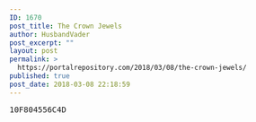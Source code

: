 ```yaml
---
ID: 1670
post_title: The Crown Jewels
author: HusbandVader
post_excerpt: ""
layout: post
permalink: >
  https://portalrepository.com/2018/03/08/the-crown-jewels/
published: true
post_date: 2018-03-08 22:18:59
---
```

<pre>10F804556C4D</pre>